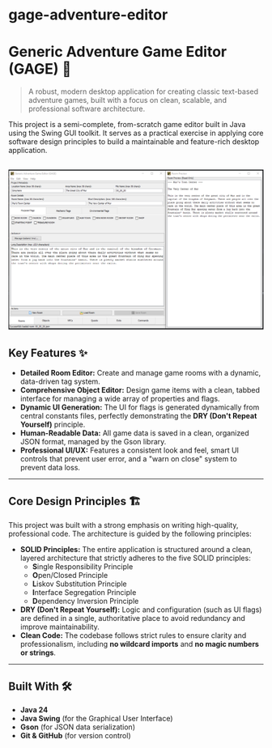 # gage-adventure-editor
# Generic Adventure Game Editor (GAGE) 🧭

> A robust, modern desktop application for creating classic text-based adventure games, built with a focus on clean, scalable, and professional software architecture.

This project is a semi-complete, from-scratch game editor built in Java using the Swing GUI toolkit. It serves as a practical exercise in applying core software design principles to build a maintainable and feature-rich desktop application.

![GAGE Main Interface](https://github.com/UncleBrick/gage-adventure-editor/raw/main/images/GAGE-SCREENSHOT-MAIN-PANEL.PNG)
---

## Key Features ✨

* **Detailed Room Editor:** Create and manage game rooms with a dynamic, data-driven tag system.
* **Comprehensive Object Editor:** Design game items with a clean, tabbed interface for managing a wide array of properties and flags.
* **Dynamic UI Generation:** The UI for flags is generated dynamically from central constants files, perfectly demonstrating the **DRY (Don't Repeat Yourself)** principle.
* **Human-Readable Data:** All game data is saved in a clean, organized JSON format, managed by the Gson library.
* **Professional UI/UX:** Features a consistent look and feel, smart UI controls that prevent user error, and a "warn on close" system to prevent data loss.

---

## Core Design Principles 🏗️

This project was built with a strong emphasis on writing high-quality, professional code. The architecture is guided by the following principles:

* **SOLID Principles:** The entire application is structured around a clean, layered architecture that strictly adheres to the five SOLID principles:
    * **S**ingle Responsibility Principle
    * **O**pen/Closed Principle
    * **L**iskov Substitution Principle
    * **I**nterface Segregation Principle
    * **D**ependency Inversion Principle
* **DRY (Don't Repeat Yourself):** Logic and configuration (such as UI flags) are defined in a single, authoritative place to avoid redundancy and improve maintainability.
* **Clean Code:** The codebase follows strict rules to ensure clarity and professionalism, including **no wildcard imports** and **no magic numbers or strings**.

---

## Built With 🛠️

* **Java 24**
* **Java Swing** (for the Graphical User Interface)
* **Gson** (for JSON data serialization)
* **Git & GitHub** (for version control)
